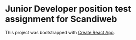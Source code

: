 # Junior Developer position test assignment for Scandiweb

This project was bootstrapped with [Create React App](https://github.com/facebook/create-react-app).

## 
